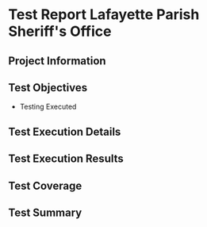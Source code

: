 # Test Report Lafayette Parish Sheriff's Office

## Project Information

## Test Objectives

* Testing Executed

## Test Execution Details


## Test Execution Results

## Test Coverage

## Test Summary

